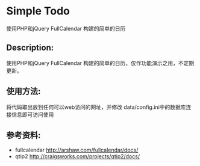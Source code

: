 # Simple Todo

使用PHP和jQuery FullCalendar 构建的简单的日历

## Description:

使用PHP和jQuery FullCalendar 构建的简单的日历，仅作功能演示之用，不定期更新。

## 使用方法:
将代码取出放到任何可以web访问的网址，并修改 data/config.ini中的数据库连接信息即可访问使用
## 参考资料:

* fullcalendar http://arshaw.com/fullcalendar/docs/
* qtip2 http://craigsworks.com/projects/qtip2/docs/